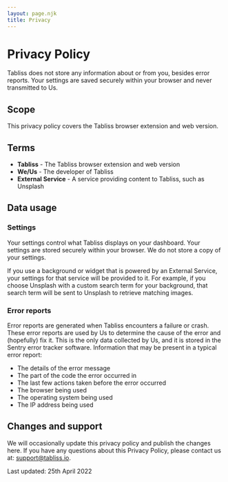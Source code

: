 ```yaml
---
layout: page.njk
title: Privacy
---
```


# Privacy Policy

<p class="lead">Tabliss does not store any information about or from you, besides error reports. Your settings are saved securely within your browser and never transmitted to Us.
</p>

## Scope

This privacy policy covers the Tabliss browser extension and web version.

## Terms

- **Tabliss** - The Tabliss browser extension and web version
- **We/Us** - The developer of Tabliss
- **External Service** - A service providing content to Tabliss, such as
  Unsplash

## Data usage

### Settings

Your settings control what Tabliss displays on your dashboard. Your settings are
stored securely within your browser. We do not store a copy of your settings.

If you use a background or widget that is powered by an External Service, your
settings for that service will be provided to it. For example, if you choose
Unsplash with a custom search term for your background, that search term will be
sent to Unsplash to retrieve matching images.

### Error reports

Error reports are generated when Tabliss encounters a failure or crash. These
error reports are used by Us to determine the cause of the error and (hopefully)
fix it. This is the only data collected by Us, and it is stored in the Sentry
error tracker software. Information that may be present in a typical error
report:

- The details of the error message
- The part of the code the error occurred in
- The last few actions taken before the error occurred
- The browser being used
- The operating system being used
- The IP address being used

## Changes and support

We will occasionally update this privacy policy and publish the changes here. If
you have any questions about this Privacy Policy, please contact us at:
[support@tabliss.io](mailto:support@tabliss.io).

Last updated: 25th April 2022
